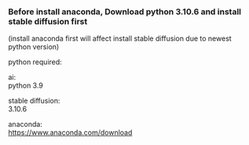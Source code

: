 ### Before install anaconda,  Download python 3.10.6 and install stable diffusion first
(install anaconda first will affect install stable diffusion due to newest python version)

python required:  

ai:  
python 3.9  

stable diffusion:  
3.10.6 

anaconda:  
https://www.anaconda.com/download  
